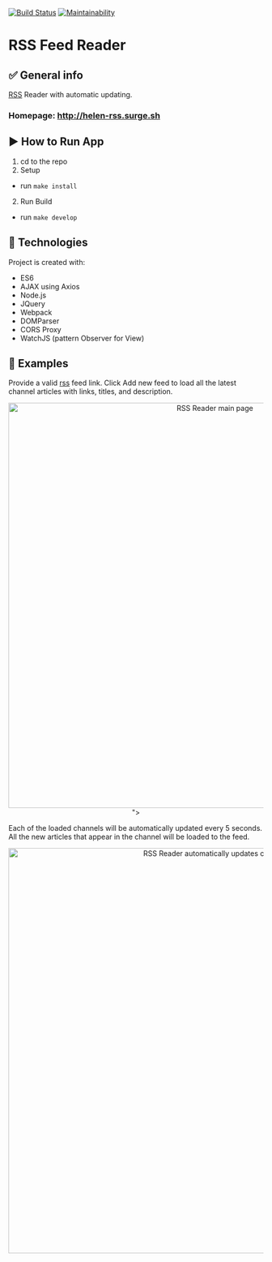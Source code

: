 [![Build Status](https://travis-ci.org/helenkyryliuk/project-lvl3-s402.svg?branch=master)](https://travis-ci.org/helenkyryliuk/project-lvl3-s402)
[![Maintainability](https://api.codeclimate.com/v1/badges/3a88c23d14c26e44e20c/maintainability)](https://codeclimate.com/github/helenkyryliuk/project-lvl3-s402/maintainability)


# RSS Feed Reader 

## :white_check_mark: General info

[RSS](https://en.wikipedia.org/wiki/RSS) Reader with automatic updating.

### Homepage: http://helen-rss.surge.sh


## :arrow_forward: How to Run App

1. cd to the repo
2. Setup
  - run `make install`
2. Run Build
  - run `make develop`

## :hammer: Technologies

Project is created with:
* ES6
* AJAX using Axios
* Node.js
* JQuery
* Webpack
* DOMParser
* CORS Proxy
* WatchJS (pattern Observer for View)

## :file_folder: Examples

Provide a valid [rss](https://en.wikipedia.org/wiki/RSS) feed link. Click Add new feed to load all the latest channel articles with links, titles, and description.

<p align="center">
  <img alt="RSS Reader main page" width="800" src="https://i.ibb.co/w0DYzbc/MainPage.png"></a>">
</p>

Each of the loaded channels will be automatically updated every 5 seconds. All the new articles that appear in the channel will be loaded to the feed.

<p align="center">
  <img alt="RSS Reader automatically updates channel" width="800" src="https://ibb.co/pzVFRBH">
</p>